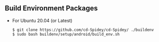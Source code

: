## Build Environment Packages
- For Ubuntu 20.04 (or Latest)
  ```
  $ git clone https://github.com/cd-Spidey/cd-Spidey/ ./buildenv
  $ sudo bash buildenv/setup/android/build_env.sh
  ```
